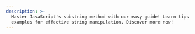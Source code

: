 ```yaml
---
description: >-
  Master JavaScript's substring method with our easy guide! Learn tips and
  examples for effective string manipulation. Discover more now!
---
```


